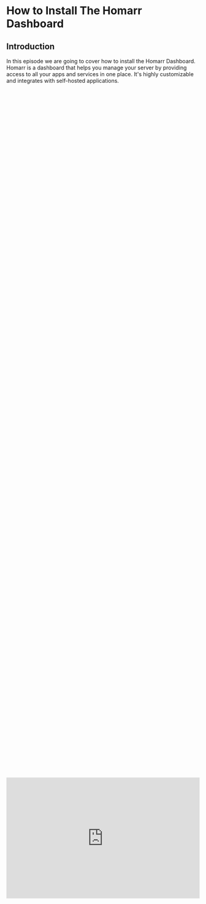 # How to Install The Homarr Dashboard 


## Introduction

In this episode we are going to cover how to install the Homarr Dashboard. Homarr is a dashboard that helps you manage your server by providing access to all your apps and services in one place. It's highly customizable and integrates with self-hosted applications.

<div style="display: flex; justify-content: center; align-items: center; height: 100%;">
    <iframe width="560" height="315" src="https://www.youtube.com/embed/rJCjVhstjTI?si=cj6cRKk7lsi_CzzG" frameborder="0" allow="accelerometer; autoplay; clipboard-write; encrypted-media; gyroscope; picture-in-picture" allowfullscreen></iframe>
</div>
------------------------------------------


<!DOCTYPE html>
<html lang="en">
<head>
<meta charset="UTF-8">
<meta name="viewport" content="width=device-width, initial-scale=1.0">
<title>Informative Section</title>
<style>
.informative-section {
    background-color: #8CD2F4; /* light blue background color */
    color: black; /* Text color to contrast with dark background */
    padding: 20px; /* Padding inside the box */
    border-radius: 10px; /* Rounded corners */
    display: flex;
    align-items: center;
}
.circle-emoji {
    width: 50px;
    height: 30px;
    border-radius: 50%;
    background-color: white;
    display: flex;
    justify-content: center;
    align-items: center;
    margin-right: 15px;
    font-size: 20px;
    color: #231F20; /* Dark gray color for the exclamation mark */
}
</style>
</head>
<body>

<div class="informative-section">
    <div class="circle-emoji">!</div>
    <p>The following commands will work with EITHER a Proxmox VM or Proxmox container!</p>
</div>

</body>
</html>

## Getting Started

The first thing you will need to do is create a Proxmox VM or container. Please see the image below with the example of the configuration we used for our Homarr Vm. 

<a href="/images/EP13_homarr/Still 2025-01-13 155148_1.3.1.png" class="image-expand">
    <img src="/images/EP13_homarr/Still 2025-01-13 155148_1.3.1.png" alt="Description of your image">
</a>

If you want to know where I got the commands shown in the video, they are from the following/trial and error: 

## Useful Links

1. [Docker for Ubuntu](https://docs.docker.com/engine/install/ubuntu/)
2. [Docker Compose](https://docs.docker.com/compose/install/linux/#install-using-the-repository)
3. [Homarr for Docker Compose](https://homarr.dev/docs/getting-started/installation#-docker-compose)
4. [After the Homarr Install, how to configure the panel](https://homarr.dev/docs/getting-started/after-the-installation/)

## How to Install Homarr

After creating your VM/container, SSH into your about to be Homarr Machine. 

<a href="/images/EP13_homarr/Still 2025-01-13 155148_1.3.2.png" class="image-expand">
    <img src="/images/EP13_homarr/Still 2025-01-13 155148_1.3.2.png" alt="Description of your image">
</a>

Now we are going to start installing all the packages (Docker, Docker Compose, and Homarr). 

<a href="/images/EP13_homarr/Still 2025-01-13 155148_1.3.3.png" class="image-expand">
    <img src="/images/EP13_homarr/Still 2025-01-13 155148_1.3.3.png" alt="Description of your image">
</a>

### Installing Docker

Adding the GPG keys and Docker repo:

```
# Add Docker's official GPG key:
sudo apt-get update
sudo apt-get install ca-certificates curl
sudo install -m 0755 -d /etc/apt/keyrings
sudo curl -fsSL https://download.docker.com/linux/ubuntu/gpg -o /etc/apt/keyrings/docker.asc
sudo chmod a+r /etc/apt/keyrings/docker.asc

# Add the repository to Apt sources:
echo \
  "deb [arch=$(dpkg --print-architecture) signed-by=/etc/apt/keyrings/docker.asc] https://download.docker.com/linux/ubuntu \
  $(. /etc/os-release && echo "$VERSION_CODENAME") stable" | \
  sudo tee /etc/apt/sources.list.d/docker.list > /dev/null
sudo apt-get update
```

Install the Latest Package:

```
sudo apt-get install docker-ce docker-ce-cli containerd.io docker-buildx-plugin docker-compose-plugin
```

Ensure Docker is running after Install, you will get a response like this.

```
sudo docker run hello-world
```

<a href="/images/EP13_homarr/docker hello response_1.3.1.png" class="image-expand">
    <img src="/images/EP13_homarr/docker hello response_1.3.1.png" alt="Description of your image">
</a>

#### If Docker hello fails do the following

if you do not get a response try

```
systemctl status docker.service
```

If that shows failed messages, try the following

```
sudo systemctl daemon-reload
sudo systemctl restart docker
```

Then try to see its status once again:

```
systemctl status docker.service
```

<a href="/images/EP13_homarr/docker status_1.3.2.png" class="image-expand">
    <img src="/images/EP13_homarr/docker status_1.3.2.png" alt="Description of your image">
</a>

### Install Docker Compose

Install Docker Compose with:

```
sudo apt install docker-compose
```

Verify that docker compose is installed

```
docker compose version
```

<a href="/images/EP13_homarr/docker compose version number_1.3.3.png" class="image-expand">
    <img src="/images/EP13_homarr/docker compose version number_1.3.3.png" alt="Description of your image">
</a>

## Install Homarr

Then create a docker compose file:

```
nano docker-compose.yml
```

Copy the following file config in there from Homarr

```
#---------------------------------------------------------------------#
#     Homarr - A simple, yet powerful dashboard for your server.      #
#---------------------------------------------------------------------#
services:
  homarr:
    container_name: homarr
    image: ghcr.io/ajnart/homarr:latest
    restart: unless-stopped
    volumes:
      - /var/run/docker.sock:/var/run/docker.sock # Optional, only if you want docker integration
      - ./homarr/configs:/app/data/configs
      - ./homarr/icons:/app/public/icons
      - ./homarr/data:/data
    ports:
      - '7575:7575'
```

<a href="/images/EP13_homarr/Still 2025-01-13 155148_1.3.4.png" class="image-expand">
    <img src="/images/EP13_homarr/Still 2025-01-13 155148_1.3.4.png" alt="Description of your image">
</a>

Then run the following to start it:

```
sudo docker compose up -d
```

Then to login to your machine you will type the following into your browser to access the panel:

```
ip_address:7575
```

After you go to the site you will be presented with this screen, make a username and matching password.

<a href="/images/EP13_homarr/Still 2025-01-13 155148_1.3.5.png" class="image-expand">
    <img src="/images/EP13_homarr/Still 2025-01-13 155148_1.3.5.png" alt="Description of your image">
</a>

To edit the dashboard you will select the following icon from the top right

<a href="/images/EP13_homarr/edit homarr dashboard_1.3.4.png" class="image-expand">
    <img src="/images/EP13_homarr/edit homarr dashboard_1.3.4.png" alt="Description of your image">
</a>

You will then be presented with the options APPS / WIDGETS / CATEGORIES. APPS are used to connect VMs, containers, etc. as hyperlinks so we can access those sites/resources quickly.

<a href="/images/EP13_homarr/dashboard homarr options_1.3.5.png" class="image-expand">
    <img src="/images/EP13_homarr/dashboard homarr options_1.3.5.png" alt="Description of your image">
</a>

When adding VMs, Containers, or other services you will use the IP address and the port number for both the internal and external address sections after selecting the APP option.

<a href="/images/EP13_homarr/Still 2025-01-13 155148_1.3.6.png" class="image-expand">
    <img src="/images/EP13_homarr/Still 2025-01-13 155148_1.3.6.png" alt="Description of your image">
</a>

## Starting and Stopping Homarr

Start and stop

```
sudo systemctl stop docker
```
Restart:

```
sudo systemctl restart docker
```
Check the status:

```
sudo systemctl status docker
```

and start docker compose:

```
sudo docker compose up -d
```

## Next Steps After Installing Homarr

After you are done installing Homarr check out their content on how to setup Widgets and organize the Dashboard [here](https://homarr.dev/docs/getting-started/after-the-installation/)


If you would like to know how to add websites, and your Proxmox machines information like found in the screenshot below, please watch our next episode (EP14)

<a href="/images/EP13_homarr/Still 2025-01-13 155148_1.3.8.png" class="image-expand">
    <img src="/images/EP13_homarr/Still 2025-01-13 155148_1.3.8.png" alt="Description of your image">
</a>